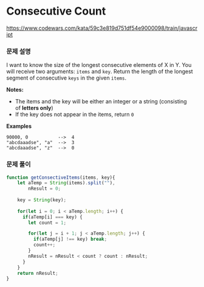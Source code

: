 # Consecutive Count

https://www.codewars.com/kata/59c3e819d751df54e9000098/train/javascript

### 문제 설명

I want to know the size of the longest consecutive elements of X in Y. You will receive two arguments: `items` and `key`. Return the length of the longest segment of consecutive `keys` in the given `items`.

**Notes:**

- The items and the key will be either an integer or a string (consisting of **letters only**)
- If the key does not appear in the items, return `0`

**Examples**

```
90000, 0           -->  4
"abcdaaadse", "a"  -->  3
"abcdaaadse", "z"  -->  0
```

### 문제 풀이

```jsx
function getConsectiveItems(items, key){
    let aTemp = String(items).split(""),
        nResult = 0;
  
    key = String(key);
  
    for(let i = 0; i < aTemp.length; i++) {
      if(aTemp[i] === key) {
        let count = 1;

        for(let j = i + 1; j < aTemp.length; j++) {
          if(aTemp[j] !== key) break;
          count++;
        }
        nResult = nResult < count ? count : nResult;
      }
    }
    return nResult;
}
```
